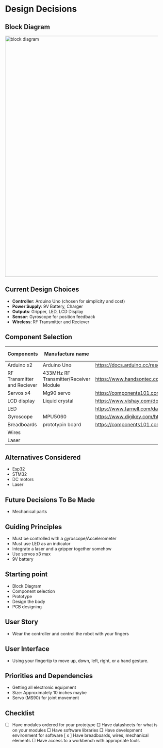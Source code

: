 # Design Decisions

## Block Diagram
<img width="835" height="794" alt="block diagram" src="https://github.com/user-attachments/assets/d2a40835-49a0-48e3-a900-833b4614970d" />


## Current Design Choices
- **Controller**: Arduino Uno (chosen for simplicity and cost)
- **Power Supply**: 9V Battery, Charger
- **Outputs**: Gripper, LED, LCD Display
- **Sensor**: Gyroscope for position feedback
- **Wireless**: RF Transmitter and Reciever

## Component Selection
| Components | Manufactura name | datasheet | Software Libraries |
|------------|------------------|-----------|--------------------|
| Arduino x2 | Arduino Uno      | https://docs.arduino.cc/resources/datasheets/A000066-datasheet.pdf| |
| RF Transmitter and Reciever | 433MHz RF Transmitter/Receiver Module  | https://www.handsontec.com/dataspecs/module/433MHz-RF-Mod-2.pdf  | virtualWire.h, RadioHead.h, RH_ASK.h|
|Servos x4   |Mg90 servo      |https://components101.com/motors/mg90s-metal-gear-servo-motor|Servo.h|
|LCD display | Liquid crystal | https://www.vishay.com/docs/37484/lcd016n002bcfhet.pdf |wire.h |
|LED | | https://www.farnell.com/datasheets/1498852.pdf | | NA|
|Gyroscope | MPU5060 | https://www.digikey.com/htmldatasheets/production/1732757/0/0/1/sen-11028.pdf | |
|Breadboards| prototypin board| https://components101.com/sites/default/files/component_datasheet/Breadboard%20Datasheet.pdf | NA|
|Wires | | |
|Laser| | |

## Alternatives Considered
- Esp32
- STM32
- DC motors
- Laser

## Future Decisions To Be Made
- Mechanical parts

## Guiding Principles
- Must be controlled with a gyroscope/Accelerometer
- Must use LED as an indicator
- Integrate a laser and a gripper together somehow
- Use servos x3 max
- 9V battery

## Starting point
- Block Diagram
- Component selection
- Prototype
- Design the body
- PCB designing

## User Story
- Wear the controller and control the robot with your fingers

## User Interface
- Using your fingertip to move up, down, left, right, or a hand gesture.

## Priorities and Dependencies
- Getting all electronic equipment
- Size: Approximately 10 inches maybe
- Servo (MS90) for joint movement


## Checklist
- [ ] Have modules ordered for your prototype
□ Have datasheets for what is on your modules
□ Have software libraries
□ Have development environment for software
[ x ] Have breadboards, wires, mechanical elements
□ Have access to a workbench with appropriate tools
